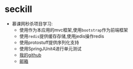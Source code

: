# seckill
* 慕课网秒杀项目学习:
    * 使用作为本应用的mvc框架,使用`bootstrap`作为前端框架
    * 使用`redis`提供缓存存储,使用jedis操作redis
    * 使用protostuff提供序列化支持
    * 使用SpringJUnit4进行单元测试
    * [我的github](https://github.com/393193646)
    * [邮箱](393193646@qq.com)

